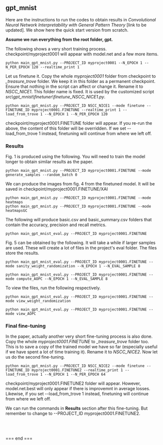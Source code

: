 ## gpt_mnist
Here are the instructions to run the codes to obtain results in _Convolutional Neural Network Interpretability with General Pattern Theory_ [link to be updated]. We show here the quick start version from scratch. 

**Assume we run everything from the root folder, gpt.**

The following shows a very short training process. checkpoint/myproject0001 will appear with model.net and a few more items.
```
python main_gpt_mnist.py --PROJECT_ID myproject0001 --N_EPOCH 1 --N_PER_EPOCH 120 --realtime_print 1
```


Let us finetune it. Copy the whole _myproject0001_ folder from checkpoint to *_treasure_trove* folder. We keep it in this folder as a permanent checkpoint. Ensure that nothing in the script can affect or change it. Rename it to *NSCC_NICE1*. This folder name is fixed. It is used by the customized script *src\gpt_mnist\finetuner\finetune_NSCC_NICE1.py*. 
```
python main_gpt_mnist.py --PROJECT_ID NSCC_NICE1 --mode finetune --FINETUNE_ID myproject0001.FINETUNE --realtime_print 1 --load_from_trove 1 --N_EPOCH 1 --N_PER_EPOCH 120
```
checkpoint/myproject0001.FINETUNE folder will appear. If you re-run the above, the content of this folder will be overridden. If we set --load_from_trove 1 instead, finetuning will continue from where we left off.

### Results
Fig. 1 is produced using the following. You will need to train the model longer to obtain similar results as the paper.
```
python main_gpt_mnist.py --PROJECT_ID myproject0001.FINETUNE --mode generate_samples --random_batch 0
```

We can produce the images from fig. 4 from the finetuned model. It will be saved in checkpoint/myproject0001.FINETUNE/XAI
```
python main_gpt_mnist.py --PROJECT_ID myproject0001.FINETUNE --mode heatmaps
python main_gpt_mnist.py --PROJECT_ID myproject0001.FINETUNE --mode heatmapsGC
```

The following will produce basic.csv and basic_summary.csv folders that contain the accuracy, precision and recall metrics.
```
python main_gpt_mnist_eval.py --PROJECT_ID myproject0001.FINETUNE
```

Fig. 5 can be obtained by the following. It will take a while if larger samples are used. These will create a lot of files in the project's eval folder. The files store the results.
```
python main_gpt_mnist_eval.py --PROJECT_ID myproject0001.FINETUNE --mode sanity_weight_randomization --N_EPOCH 1 --N_EVAL_SAMPLE 8

python main_gpt_mnist_eval.py --PROJECT_ID myproject0001.FINETUNE --mode compute_AOPC --N_EPOCH 1 --N_EVAL_SAMPLE 8
```

To view the files, run the following respectively.
```
python main_gpt_mnist_eval.py --PROJECT_ID myproject0001.FINETUNE --mode view_weight_randomization

python main_gpt_mnist_eval.py --PROJECT_ID myproject0001.FINETUNE --mode view_AOPC
```

### Final fine-tuning

In the paper, actually another very short fine-tuning process is also done. Copy the whole _myproject0001.FINETUNE_ to *_treasure_trove* folder too. This is to save a copy of the trained model we have so far (especially useful if we have spent a lot of time training it). Rename it to *NSCC_NICE2*. Now let us do the second fine-tuning.
```
python main_gpt_mnist.py --PROJECT_ID NSCC_NICE2 --mode finetune --FINETUNE_ID myproject0001.FINETUNE2 --realtime_print 1 --load_from_trove 1 --N_EPOCH 1 --N_PER_EPOCH 64
```
checkpoint/myproject0001.FINETUNE2 folder will appear. However, model.net.best will only appear if there is improvemnt in average losses. Likewise, if you set --load_from_trove 1 instead, finetuning will continue from where we left off.

We can run the commands in **Results** section after this fine-tuning. But remember to change to --PROJECT_ID myproject0001.FINETUNE2.

<br>
<br>
<br>
=== end ===
<br>
<br>
<br>
